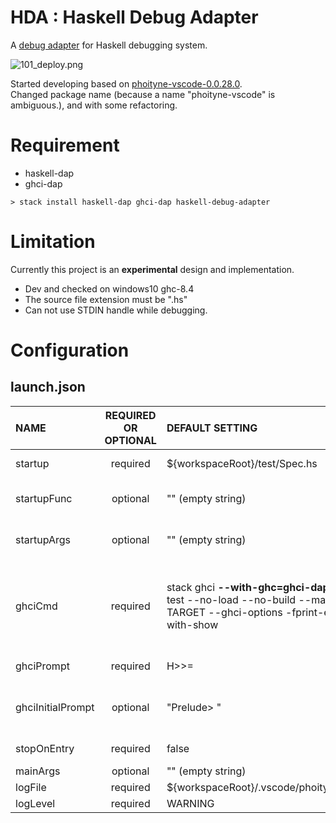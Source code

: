 
# HDA : Haskell Debug Adapter

A [debug adapter](https://microsoft.github.io/debug-adapter-protocol/) for Haskell debugging system.

![101_deploy.png](https://raw.githubusercontent.com/phoityne/haskell-debug-adapter/master/docs/design/101_deploy.png)

Started developing based on [phoityne-vscode-0.0.28.0](https://hackage.haskell.org/package/phoityne-vscode).  
Changed package name (because a name "phoityne-vscode" is ambiguous.), and with some refactoring.

# Requirement
  - haskell-dap
  - ghci-dap

```
> stack install haskell-dap ghci-dap haskell-debug-adapter
```


# Limitation
Currently this project is an __experimental__ design and implementation.

* Dev and checked on windows10 ghc-8.4
* The source file extension must be ".hs"
* Can not use STDIN handle while debugging. 


# Configuration

## launch.json

|NAME|REQUIRED OR OPTIONAL|DEFAULT SETTING|DESCRIPTION|
|:--|:--:|:--|:--|
|startup|required|${workspaceRoot}/test/Spec.hs|debug startup file, will be loaded automatically.|
|startupFunc|optional|"" (empty string)|debug startup function, will be run instead of main function.|
|startupArgs|optional|"" (empty string)|arguments for startup function. set as string type.|
|ghciCmd|required|stack ghci __--with-ghc=ghci-dap__ --test --no-load --no-build --main-is TARGET --ghci-options -fprint-evld-with-show|launch ghci command, must be Prelude module loaded. For example, "ghci -i${workspaceRoot}/src", "cabal exec -- ghci -i${workspaceRoot}/src"|
|ghciPrompt|required|H>>=|ghci command prompt string.|
|ghciInitialPrompt|optional|"Prelude> "|initial pormpt of ghci. set it when using custom prompt. e.g. set in .ghci|
|stopOnEntry|required|false|stop or not after debugger launched.
|mainArgs|optional|"" (empty string)|main arguments.|
|logFile|required|${workspaceRoot}/.vscode/phoityne.log|internal log file.|
|logLevel|required|WARNING|internal log level.|


